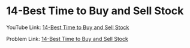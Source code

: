 # 14-Best Time to Buy and Sell Stock

YouTube Link: [14-Best Time to Buy and Sell Stock](https://youtu.be/9bJX_vqE2pI)

Problem Link: [14-Best Time to Buy and Sell Stock](https://leetcode.com/problems/best-time-to-buy-and-sell-stock/)

